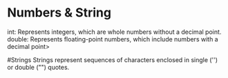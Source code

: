 # Numbers & String
int: Represents integers, which are whole numbers without a decimal point.
double: Represents floating-point numbers, which include numbers with a decimal point>

#Strings
Strings represent sequences of characters enclosed in single ('') or double ("") quotes.